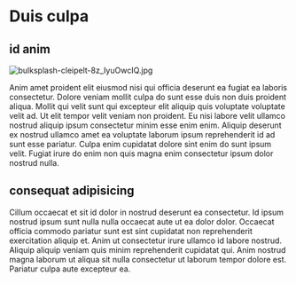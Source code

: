 # Duis culpa

## id anim

<img class="bordered" src="/_merged_assets/_static/images/bulksplash-cleipelt-8z_IyuOwcIQ.jpg" alt="bulksplash-cleipelt-8z_IyuOwcIQ.jpg" />

Anim amet proident elit eiusmod nisi qui officia deserunt ea fugiat ea laboris consectetur. Dolore veniam mollit culpa do sunt esse duis non duis proident aliqua. Mollit qui velit sunt qui excepteur elit aliquip quis voluptate voluptate velit ad. Ut elit tempor velit veniam non proident. Eu nisi labore velit ullamco nostrud aliquip ipsum consectetur minim esse enim enim. Aliquip deserunt ex nostrud ullamco amet ea voluptate laborum ipsum reprehenderit id ad sunt esse pariatur. Culpa enim cupidatat dolore sint enim do sunt ipsum velit. Fugiat irure do enim non quis magna enim consectetur ipsum dolor nostrud nulla.

## consequat adipisicing

Cillum occaecat et sit id dolor in nostrud deserunt ea consectetur. Id ipsum nostrud ipsum sunt nulla nulla occaecat aute ut ea dolor dolor. Occaecat officia commodo pariatur sunt est sint cupidatat non reprehenderit exercitation aliquip et. Anim ut consectetur irure ullamco id labore nostrud. Aliquip aliquip veniam quis minim reprehenderit cupidatat qui. Anim nostrud magna laborum ut aliqua sit nulla consectetur ut laborum tempor dolore est. Pariatur culpa aute excepteur ea.